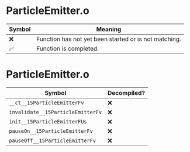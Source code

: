 # ParticleEmitter.o
| Symbol | Meaning 
| ------------- | ------------- 
| :x: | Function has not yet been started or is not matching. 
| :white_check_mark: | Function is completed. 


# ParticleEmitter.o
| Symbol | Decompiled? |
| ------------- | ------------- |
| `__ct__15ParticleEmitterFv` | :x: |
| `invalidate__15ParticleEmitterFv` | :x: |
| `init__15ParticleEmitterFUs` | :x: |
| `pauseOn__15ParticleEmitterFv` | :x: |
| `pauseOff__15ParticleEmitterFv` | :x: |
